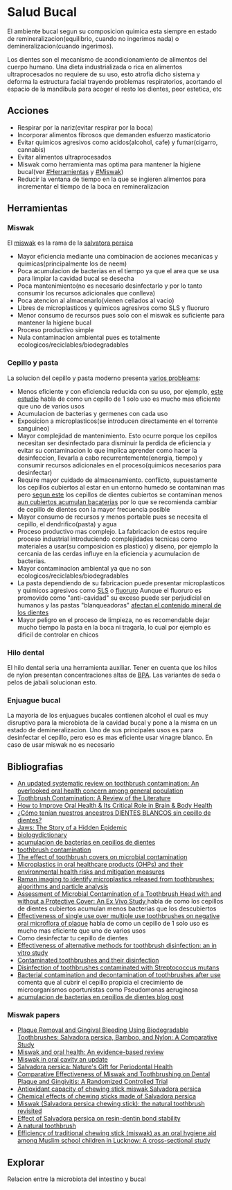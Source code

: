 # Salud Bucal

El ambiente bucal segun su composicion quimica esta siempre en estado de remineralizacion(equilibrio,
cuando no ingerimos nada) o demineralizacion(cuando ingerimos).

Los dientes son el mecanismo de acondicionamiento de alimentos del cuerpo humano. Una dieta industrializada o rica en alimentos
ultraprocesados no requiere de su uso, esto atrofia dicho sistema y deforma la estructura facial trayendo problemas respiratorios,
acortando el espacio de la mandibula para acoger el resto los dientes, peor estetica, etc

## Acciones

- Respirar por la nariz(evitar respirar por la boca)
- Incorporar alimentos fibrosos que demanden esfuerzo masticatorio
- Evitar quimicos agresivos como acidos(alcohol, cafe) y fumar(cigarro, cannabis)
- Evitar alimentos ultraprocesados
- Miswak como herramienta mas optima para mantener la higiene bucal(ver [#Herramientas](#herramientas) y [#Miswak](#miswak))
- Reducir la ventana de tiempo en la que se ingieren alimentos para incrementar el tiempo de la boca en remineralizacion

## Herramientas

### Miswak

El [miswak](https://en.wikipedia.org/wiki/Miswak) es la rama de la [salvatora persica](https://en.wikipedia.org/wiki/Salvadora_persica)
- Mayor eficiencia mediante una combinacion de acciones mecanicas y quimicas(principalmente los de neem)
- Poca acumulacion de bacterias en el tiempo ya que el area que se usa para limpiar la cavidad bucal se desecha
- Poca mantenimiento(no es necesario desinfectarlo y por lo tanto consumir los recursos adicionales que conlleva)
- Poca atencion al almacenarlo(vienen cellados al vacio)
- Libres de microplasticos y quimicos agresivos como SLS y fluoruro
- Menor consumo de recursos pues solo con el miswak es suficiente para mantener la higiene bucal
- Proceso productivo simple
- Nula contaminacion ambiental pues es totalmente ecologicos/reciclables/biodegradables

### Cepillo y pasta

La solucion del cepillo y pasta moderno presenta [varios probleams](https://pubmed.ncbi.nlm.nih.gov/22315679/):
- Menos eficiente y con eficiencia reducida con su uso, por ejemplo, [este estudio](https://pubmed.ncbi.nlm.nih.gov/31879640/) habla de como un cepillo de 1
  solo uso es mucho mas eficiente que uno de varios usos
- Acumulacion de bacterias y germenes con cada uso
- Exposicion a microplasticos(se introducen directamente en el torrente sanguineo)
- Mayor complejidad de mantenimiento. Esto ocurre porque los cepillos necesitan ser desinfectado para disminuir la
  perdida de eficiencia y evitar su contaminacion lo que implica aprender como hacer la desinfeccion, llevarla a cabo
  recurrentemente(energia, tiempo) y consumir recursos adicionales en el proceso(quimicos necesarios para desinfectar)
- Require mayor cuidado de almacenamiento.
    conflicto, supuestamente los cepillos cubiertos al estar en un entorno humedo se contaminan mas pero
    [segun este](https://pubmed.ncbi.nlm.nih.gov/36875982/) los cepillos de dientes cubiertos se contaminan menos
    [aun cubiertos acumulan bacaterias](https://pmc.ncbi.nlm.nih.gov/articles/PMC7888916/) por lo que se
    recomienda cambiar de cepillo de dientes con la mayor frecuencia posible
- Mayor consumo de recursos y menos portable pues se necesita el cepillo, el dendrifico(pasta) y agua
- Proceso productivo mas complejo. La fabricacion de estos require proceso industrial introduciendo complejidades
  tecnicas como materiales a usar(su composicion es plastico) y diseno, por ejemplo la cercania de las cerdas influye
  en la eficiencia y acumulacion de bacterias.
- Mayor contaminacion ambiental ya que no son ecologicos/reciclables/biodegradables
- La pasta dependiendo de su fabricacion puede presentar microplasticos y quimicos agresivos como [SLS](https://en.wikipedia.org/wiki/Sodium_dodecyl_sulfate) o [fluoruro](https://pubmed.ncbi.nlm.nih.gov/36639015/)
  Aunque el fluoruro es promovido como "anti-cavidad" su exceso puede ser perjudicial en humanos y las pastas
  "blanqueadoras" [afectan el contenido mineral de los dientes](https://pubmed.ncbi.nlm.nih.gov/35265322/)
- Mayor peligro en el proceso de limpieza, no es recomendable dejar mucho tiempo la pasta en la boca ni tragarla, lo cual por
  ejemplo es dificil de controlar en chicos

### Hilo dental

El hilo dental seria una herramienta auxiliar. Tener en cuenta que los hilos de nylon presentan concentraciones altas de [BPA](https://en.wikipedia.org/wiki/Bisphenol_A).
Las variantes de seda o pelos de jabali solucionan esto.

### Enjuague bucal

La mayoria de los enjuagues bucales contienen alcohol el cual es muy disruptivo para la microbiota de la cavidad bucal
y pone a la misma en un estado de demineralizacion. Uno de sus principales usos es para desinfectar el cepillo, pero eso
es mas eficiente usar vinagre blanco. En caso de usar miswak no es necesario

## Bibliografias

- [An updated systematic review on toothbrush contamination: An overlooked oral health concern among general population](https://pubmed.ncbi.nlm.nih.gov/37680184/)
- [Toothbrush Contamination: A Review of the Literature](https://pmc.ncbi.nlm.nih.gov/articles/PMC3270454)
- [How to Improve Oral Health & Its Critical Role in Brain & Body Health](https://www.youtube.com/watch?v=zVCaYyUWWSw&t=5040s)
- [¿Cómo tenían nuestros ancestros DIENTES BLANCOS sin cepillo de dientes?](https://www.youtube.com/watch?v=KIlMpAbBG64&t=615s)
- [Jaws: The Story of a Hidden Epidemic](https://books.google.com.uy/books/about/Jaws.html?id=YvJUDwAAQBAJ&redir_esc=y)
- [biologydictionary](https://biologydictionary.net/teeth/)
- [acumulacion de bacterias en cepillos de dientes](https://www.hola.com/estar-bien/20211111199381/cepillo-de-dientes-bacterias/)
- [toothbrush contamination](https://pubmed.ncbi.nlm.nih.gov/22315679/)
- [The effect of toothbrush covers on microbial contamination](https://pmc.ncbi.nlm.nih.gov/articles/PMC7888916/)
- [Microplastics in oral healthcare products (OHPs) and their environmental health risks and mitigation measures ](https://pubmed.ncbi.nlm.nih.gov/38092338/)
- [Raman imaging to identify microplastics released from toothbrushes: algorithms and particle analysis ](https://pubmed.ncbi.nlm.nih.gov/37689132/)
- [Assessment of Microbial Contamination of a Toothbrush Head with and without a Protective Cover: An Ex Vivo Study ](https://pubmed.ncbi.nlm.nih.gov/36875982/) habla de
como los cepillos de dientes cubiertos acumulan menos bacterias que los descubiertos
- [Effectiveness of single use over multiple use toothbrushes on negative oral microflora of plaque](https://pubmed.ncbi.nlm.nih.gov/31879640/) habla de como un cepillo
de 1 solo uso es mucho mas eficiente que uno de varios usos
- Como desinfectar tu cepillo de dientes
- [Effectiveness of alternative methods for toothbrush disinfection: an in vitro study](https://pubmed.ncbi.nlm.nih.gov/24971388/)
- [Contaminated toothbrushes and their disinfection](https://pubmed.ncbi.nlm.nih.gov/7614433/)
- [Disinfection of toothbrushes contaminated with Streptococcus mutans](https://pubmed.ncbi.nlm.nih.gov/21874935/)
- [Bacterial contamination and decontamination of toothbrushes after use](https://pubmed.ncbi.nlm.nih.gov/17508674/) comenta que al cubrir el cepillo
propicia el crecimiento de microorganismos oportunistas como Pseudomonas aeruginosa
- [acumulacion de bacterias en cepillos de dientes blog post](https://www.hola.com/estar-bien/20211111199381/cepillo-de-dientes-bacterias/)

### Miswak papers

- [Plaque Removal and Gingival Bleeding Using Biodegradable Toothbrushes: Salvadora persica, Bamboo, and Nylon: A Comparative Study](https://pubmed.ncbi.nlm.nih.gov/39511862/)
- [Miswak and oral health: An evidence-based review](https://pmc.ncbi.nlm.nih.gov/articles/PMC7296476/)
- [Miswak in oral cavity an update](https://pubmed.ncbi.nlm.nih.gov/25737893/)
- [Salvadora persica: Nature's Gift for Periodontal Health](https://pubmed.ncbi.nlm.nih.gov/33946353/)
- [Comparative Effectiveness of Miswak and Toothbrushing on Dental Plaque and Gingivitis: A Randomized Controlled Trial](https://pubmed.ncbi.nlm.nih.gov/39517363/)
- [Antioxidant capacity of chewing stick miswak Salvadora persica ](https://pubmed.ncbi.nlm.nih.gov/23432926/)
- [Chemical effects of chewing sticks made of Salvadora persica](https://pubmed.ncbi.nlm.nih.gov/30117638/)
- [Miswak (Salvadora persica chewing stick): the natural toothbrush revisited](https://pubmed.ncbi.nlm.nih.gov/24979958/)
- [Effect of Salvadora persica on resin-dentin bond stability](https://pubmed.ncbi.nlm.nih.gov/38684974/)
- [A natural toothbrush](https://dimensionsofdentalhygiene.com/article/a-natural-toothbrush/)
- [Efficiency of traditional chewing stick (miswak) as an oral hygiene aid among Muslim school children in Lucknow: A cross-sectional study](https://pmc.ncbi.nlm.nih.gov/articles/PMC3941275/)

## Explorar

Relacion entre la microbiota del intestino y bucal
